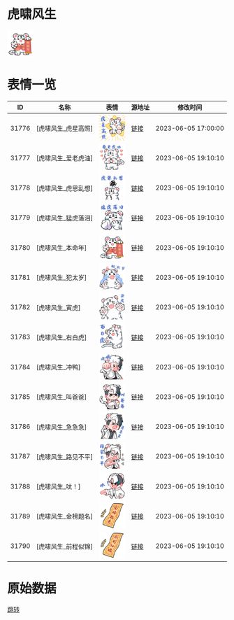 # 虎啸风生

<img src="./cover.png" height="60" alt="cover" />

# 表情一览

|ID|名称|表情|源地址|修改时间|
|----|----|----|----|----|
|31776|[虎啸风生_虎星高照]|<img src="./pic/031776_%5B虎啸风生_虎星高照%5D.png" height="60" alt="虎星高照"/>|[链接](https://i0.hdslb.com/bfs/garb/467da74820cf2e49dab23f3b998a76c57908225c.png)|2023-06-05 17:00:00|
|31777|[虎啸风生_爱老虎油]|<img src="./pic/031777_%5B虎啸风生_爱老虎油%5D.png" height="60" alt="爱老虎油"/>|[链接](https://i0.hdslb.com/bfs/garb/ff937087bbcf01bcdd2766735d0aaa6f5a3d5974.png)|2023-06-05 19:10:10|
|31778|[虎啸风生_虎思乱想]|<img src="./pic/031778_%5B虎啸风生_虎思乱想%5D.png" height="60" alt="虎思乱想"/>|[链接](https://i0.hdslb.com/bfs/garb/ffe49534e6f97fc1c10079922506645e1984d502.png)|2023-06-05 19:10:10|
|31779|[虎啸风生_猛虎落泪]|<img src="./pic/031779_%5B虎啸风生_猛虎落泪%5D.png" height="60" alt="猛虎落泪"/>|[链接](https://i0.hdslb.com/bfs/garb/19a5caac1458924d0fb1fadb64bd35609662ac9e.png)|2023-06-05 19:10:10|
|31780|[虎啸风生_本命年]|<img src="./pic/031780_%5B虎啸风生_本命年%5D.png" height="60" alt="本命年"/>|[链接](https://i0.hdslb.com/bfs/garb/9cbd72e6077a1053dc767fab1e6b94dd06491091.png)|2023-06-05 19:10:10|
|31781|[虎啸风生_犯太岁]|<img src="./pic/031781_%5B虎啸风生_犯太岁%5D.png" height="60" alt="犯太岁"/>|[链接](https://i0.hdslb.com/bfs/garb/fc06e70966b20ef6307d8931688aadb412db3c28.png)|2023-06-05 19:10:10|
|31782|[虎啸风生_寅虎]|<img src="./pic/031782_%5B虎啸风生_寅虎%5D.png" height="60" alt="寅虎"/>|[链接](https://i0.hdslb.com/bfs/garb/e61e4c241d4274ddcb3520cbb3d59e1f5cf82231.png)|2023-06-05 19:10:10|
|31783|[虎啸风生_右白虎]|<img src="./pic/031783_%5B虎啸风生_右白虎%5D.png" height="60" alt="右白虎"/>|[链接](https://i0.hdslb.com/bfs/garb/c0728a2b39b849eb50d315e266a080fb292933d6.png)|2023-06-05 19:10:10|
|31784|[虎啸风生_冲鸭]|<img src="./pic/031784_%5B虎啸风生_冲鸭%5D.png" height="60" alt="冲鸭"/>|[链接](https://i0.hdslb.com/bfs/garb/4c9ef6218564bbaa8773ffa6f72a610162c5eb94.png)|2023-06-05 19:10:10|
|31785|[虎啸风生_叫爸爸]|<img src="./pic/031785_%5B虎啸风生_叫爸爸%5D.png" height="60" alt="叫爸爸"/>|[链接](https://i0.hdslb.com/bfs/garb/596f48411d981b4c1bb181f07a62a2804349c4ad.png)|2023-06-05 19:10:10|
|31786|[虎啸风生_急急急]|<img src="./pic/031786_%5B虎啸风生_急急急%5D.png" height="60" alt="急急急"/>|[链接](https://i0.hdslb.com/bfs/garb/57841b3d87b548aedb1bd3d49fbc34109c7c065e.png)|2023-06-05 19:10:10|
|31787|[虎啸风生_路见不平]|<img src="./pic/031787_%5B虎啸风生_路见不平%5D.png" height="60" alt="路见不平"/>|[链接](https://i0.hdslb.com/bfs/garb/686c1742e44847280bf2df975ad78e8bfbd55bef.png)|2023-06-05 19:10:10|
|31788|[虎啸风生_呔！]|<img src="./pic/031788_%5B虎啸风生_呔！%5D.png" height="60" alt="呔！"/>|[链接](https://i0.hdslb.com/bfs/garb/abf27d8a1b31d3a116a61fa5656c95ba5b39870c.png)|2023-06-05 19:10:10|
|31789|[虎啸风生_金榜题名]|<img src="./pic/031789_%5B虎啸风生_金榜题名%5D.png" height="60" alt="金榜题名"/>|[链接](https://i0.hdslb.com/bfs/garb/44ceac19cdbff1c6b49f9fea98ae45f876c3f0b7.png)|2023-06-05 19:10:10|
|31790|[虎啸风生_前程似锦]|<img src="./pic/031790_%5B虎啸风生_前程似锦%5D.png" height="60" alt="前程似锦"/>|[链接](https://i0.hdslb.com/bfs/garb/0f2ef1f6a6d9be6ebe242b780e4f1472e7acc2ab.png)|2023-06-05 19:10:10|

# 原始数据

[跳转](./raw.json)

